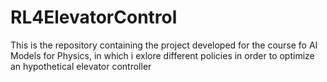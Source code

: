 # RL4ElevatorControl
This is the repository containing the project developed for the course fo AI Models for Physics, in which i exlore different policies in order to optimize an hypothetical elevator controller
